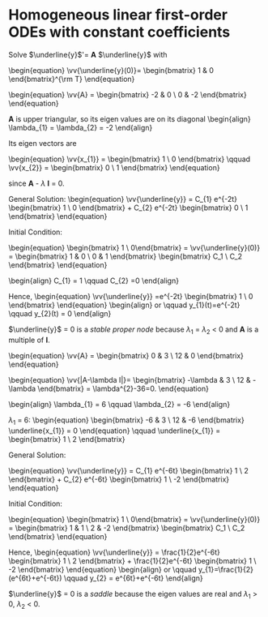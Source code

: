 # Homogeneous linear first-order ODEs with constant coefficients
Solve $\underline{y}$'= **A** $\underline{y}$ with 

\begin{equation}
\vv{\underline{y}(0)}= 
\begin{bmatrix} 1 & 0 \end{bmatrix}^{\rm T} 
\end{equation}

\begin{equation}
\vv{A} = \begin{bmatrix} -2 & 0  \\ 0 & -2  \end{bmatrix} 
\end{equation}


**A** is upper triangular, so its eigen values are on its diagonal 
\begin{align} 
\lambda_{1} = \lambda_{2} = -2 
\end{align}

Its eigen vectors are 

\begin{equation}
\vv{x_{1}} = \begin{bmatrix} 1 \\ 0  \end{bmatrix} \qquad
\vv{x_{2}} = \begin{bmatrix} 0  \\  1  \end{bmatrix}
\end{equation}

since **A** - $\lambda$ **I** = 0. 

General Solution: 
\begin{equation}
\vv{\underline{y}} = C_{1} e^{-2t} \begin{bmatrix} 1 \\ 0 \end{bmatrix} + C_{2} e^{-2t} \begin{bmatrix} 0 \\ 1 \end{bmatrix}
\end{equation}


Initial Condition: 

\begin{equation}
\begin{bmatrix} 1 \\ 0\end{bmatrix} = \vv{\underline{y}(0)} = \begin{bmatrix} 1 & 0 \\ 0 & 1 \end{bmatrix} \begin{bmatrix} C_1 \\ C_2 \end{bmatrix}
\end{equation}

\begin{align} 
C_{1} = 1 \qquad C_{2} =0 
\end{align}

Hence, 
\begin{equation}
\vv{\underline{y}} =e^{-2t}
\begin{bmatrix} 1 \\ 0 \end{bmatrix} 
\end{equation}
\begin{align} 
or \qquad y_{1}(t)=e^{-2t} \qquad y_{2}(t) = 0
\end{align}

$\underline{y}$ = 0 is a *stable proper node* because $\lambda_{1}$ = $\lambda_{2}$ $\lt$ 0 and **A** is a multiple of **I**. 
 
\begin{equation} 
\vv{A} = \begin{bmatrix} 0 & 3 \\ 12 & 0 \end{bmatrix} 
\end{equation} 

\begin{equation}
\vv{|A-\lambda I|}= 
\begin{bmatrix} 
-\lambda & 3  \\ 12 & -\lambda \end{bmatrix} = \lambda^{2}-36=0. 
\end{equation}

\begin{align} 
\lambda_{1} = 6 \qquad \lambda_{2} = -6
\end{align} 
 
$\lambda_{1}$ = 6:
\begin{equation} 
\begin{bmatrix} -6 & 3 \\ 12 & -6 \end{bmatrix} \underline{x_{1}} = 0 
\end{equation} \qquad
\underline{x_{1}} = \begin{bmatrix} 1 \\ 2 \end{bmatrix} 


General Solution: 

\begin{equation}
\vv{\underline{y}} = C_{1} e^{-6t} \begin{bmatrix} 1 \\ 2 \end{bmatrix} + C_{2} e^{-6t} \begin{bmatrix} 1 \\ -2 \end{bmatrix}
\end{equation}

Initial Condition: 

\begin{equation}
\begin{bmatrix} 1 \\ 0\end{bmatrix} = \vv{\underline{y}(0)} = \begin{bmatrix} 1 & 1 \\ 2 & -2 \end{bmatrix} \begin{bmatrix} C_1 \\ C_2 \end{bmatrix}
\end{equation}

Hence, 
\begin{equation}
\vv{\underline{y}} = \frac{1}{2}e^{-6t} \begin{bmatrix} 1 \\ 2 \end{bmatrix} + \frac{1}{2}e^{-6t} \begin{bmatrix} 1 \\ -2 \end{bmatrix}
\end{equation}
\begin{align} 
or \qquad y_{1}=\frac{1}{2}(e^{6t}+e^{-6t}) \qquad y_{2} = e^{6t}+e^{-6t}
\end{align}

$\underline{y}$ = 0 is a *saddle* because the eigen values are real and $\lambda_{1}$ $\gt$ 0, $\lambda_{2}$ $\lt$ 0.


